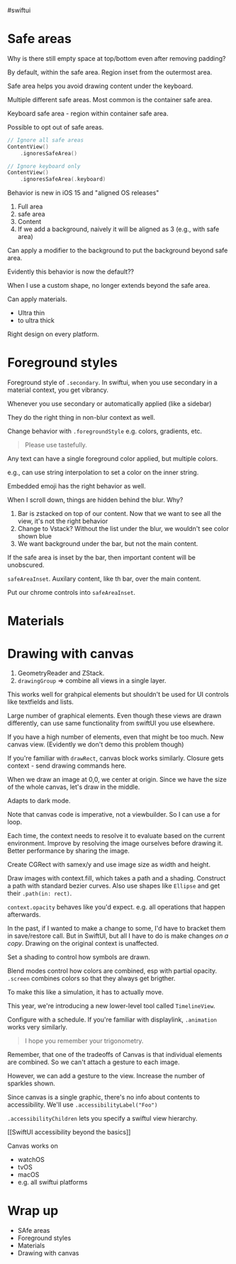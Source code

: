 #swiftui 
# Safe areas
Why is there still empty space at top/bottom even after removing padding?

By default, within the safe area.  Region inset from the outermost area.

Safe area helps you avoid drawing content under the keyboard.  

Multiple different safe areas.  Most common is the container safe area.  

Keyboard safe area - region within container safe area.

Possible to opt out of safe areas.  

```swift
// Ignore all safe areas
ContentView()
    .ignoresSafeArea()

// Ignore keyboard only
ContentView()
    .ignoresSafeArea(.keyboard)
```

 Behavior is new in iOS 15 and "aligned OS releases"

 1.  Full area
 2.  safe area
 3.  Content
 4.  If we add a background, naively it will be aligned as 3 (e.g., with safe area)

Can apply a modifier to the background to put the background beyond safe area.

Evidently this behavior is now the default??

When I use a custom shape, no longer extends beyond the safe area.

Can apply materials.  

* Ultra thin
* to ultra thick

Right design on every platform.

# Foreground styles
Foreground style of `.secondary`.  In swiftui, when you use secondary in a material context, you get vibrancy.

Whenever you use secondary or automatically applied (like a sidebar)

They do the right thing in non-blur context as well.

Change behavior with `.foregroundStyle` e.g. colors, gradients, etc.  

> Please use tastefully.

Any text can have a single foreground color applied, but multiple colors.

e.g., can use string interpolation to set a color on the inner string.

Embedded emoji has the right behavior as well.

When I scroll down, things are hidden behind the blur.  Why?

1.  Bar is zstacked on top of our content.  Now that we want to see all the view, it's not the right behavior
2.  Change to Vstack?  Without the list under the blur, we wouldn't see color shown blue
3.  We want background under the bar, but not the main content.

If the safe area is inset by the bar, then important content will be unobscured.

`safeAreaInset`.  Auxilary content, like th bar, over the main content.

Put our chrome controls into `safeAreaInset`.  


# Materials



# Drawing with canvas

1.  GeometryReader and ZStack.
2.  `drawingGroup` => combine all views in a single layer.

This works well for grahpical elements but shouldn't be used for UI controls like textfields and lists. 

Large number of graphical elements.  Even though these views are drawn differently, can use same functionality from swiftUI you use elsewhere.

If you have a high number of elements, even that might be too much.  New canvas view. (Evidently we don't demo this problem though)

If you're familiar with `drawRect`, canvas block works similarly.  Closure gets context - send drawing commands here.

When we draw an image at 0,0, we center at origin.  Since we have the size of the whole canvas, let's draw in the middle.

Adapts to dark mode.

Note that canvas code is imperative, not a viewbuilder.  So I can use a for loop.

Each time, the context needs to resolve it to evaluate based on the current environment.  Improve by resolving the image ourselves before drawing it.  Better performance by sharing the image. 

Create CGRect with samex/y and use image size as width and height.

Draw images with context.fill, which takes a path and a shading.  Construct a path with standard bezier curves.  Also use shapes like `Ellipse` and get their `.path(in: rect)`.

`context.opacity` behaves like you'd expect.  e.g. all operations that happen afterwards.

In the past, if I wanted to make a change to some, I'd have to bracket them in save/restore call.  But in SwiftUI, but all I have to do is make changes *on a copy*.  Drawing on the original context is unaffected.

Set a shading to control how symbols are drawn.  

Blend modes control how colors are combined, esp with partial opacity.  `.screen` combines colors so that they always get brigther.

To make this like a simulation, it has to actually move.

This year, we're introducing a new lower-level tool called `TimelineView`.

Configure with a schedule.  If you're familiar with displaylink, `.animation` works very similarly.

> I hope you remember your trigonometry.

Remember, that one of the tradeoffs of Canvas is that individual elements are combined.  So we can't attach a gesture to each image. 

However, we can add a gesture to the view.  Increase the number of sparkles shown.

Since canvas is a single graphic, there's no info about contents to accessibility.  We'll use `.accessibilityLabel("Foo")`

`.accessibilityChildren` lets you specify a swiftuI view hierarchy.

[[SwiftUI accessibility beyond the basics]]

Canvas works on
* watchOS
* tvOS
* macOS
* e.g. all swiftui platforms

# Wrap up
* SAfe areas
* Foreground styles
* Materials
* Drawing with canvas

